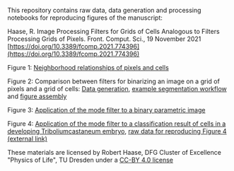 This repository contains raw data, data generation and processing notebooks for reproducing figures of the manuscript:

Haase, R. Image Processing Filters for Grids of Cells Analogous to Filters Processing Grids of Pixels. Front. Comput. Sci., 19 November 2021
[https://doi.org/10.3389/fcomp.2021.774396](https://doi.org/10.3389/fcomp.2021.774396)

Figure 1: [Neighborhood relationships of pixels and cells](Figure_1_neighboring_pixels_and_cells.pptx)

Figure 2: Comparison between filters for binarizing an image on a grid of pixels and a grid of cells: [Data generation](Figure_2_generate_data.ipynb), [example segmentation workflow](Figure_2_segmentation.ipynb) and [figure assembly](Figure_2_processing_grids_of_cells.pptx)

Figure 3: [Application of the mode filter to a binary parametric image](Figure_3_cell_classification_correction.ipynb)

Figure 4: [Application of the mode filter to a classification result of cells in a developing Triboliumcastaneum embryo](Figure_4_tribolium_cell_classification_and_correction.ipynb), [raw data for reproducing Figure 4 (external link)](https://git.mpi-cbg.de/rhaase/clij2_example_data)

These materials are licensed by Robert Haase, DFG Cluster of Excellence "Physics of Life", TU Dresden under a [CC-BY 4.0 license](https://creativecommons.org/licenses/by/4.0/)

